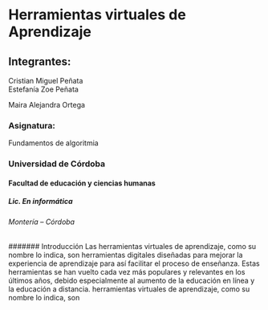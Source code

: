 # Herramientas virtuales de Aprendizaje
## Integrantes:
Cristian Miguel Peñata  
Estefanía Zoe Peñata

Maira Alejandra Ortega
### Asignatura:
Fundamentos de algoritmia
### Universidad de Córdoba
#### Facultad de educación y ciencias humanas
##### Lic. En informática 
###### Montería – Córdoba
####### Introducción
Las herramientas virtuales de aprendizaje, como su nombre lo indica, son herramientas digitales diseñadas para mejorar la experiencia de aprendizaje para así facilitar el proceso de enseñanza. Estas herramientas se han vuelto cada vez más populares y relevantes en los últimos años, debido especialmente al aumento de la educación en línea y la educación a distancia. herramientas virtuales de aprendizaje, como su nombre lo indica, son 
